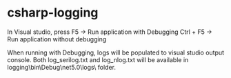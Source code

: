 # csharp-logging

In Visual studio, press
F5 -> Run application with Debugging
Ctrl + F5 -> Run application without debugging

When running with Debugging, logs will be populated to visual studio output console.
Both log_serilog.txt and log_nlog.txt will be available in logging\bin\Debug\net5.0\logs\ folder.